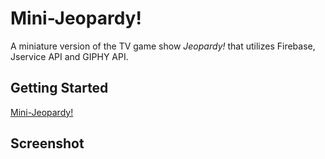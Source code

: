# Mini-Jeopardy!
A miniature version of the TV game show *Jeopardy!* that utilizes Firebase, Jservice API and GIPHY API.

## Getting Started
[Mini-Jeopardy!](http://mini-jeopardy-app.herokuapp.com/)

## Screenshot
